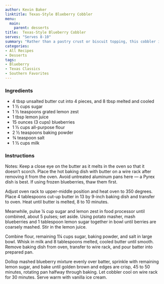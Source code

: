 ```yaml
---
author: Kevin Baker
linktitle: Texas-Style Blueberry Cobbler
menu:
  main:
    parent: desserts
title:  Texas-Style Blueberry Cobbler
serves: "Serves 8-10"
summary: "Rather than a pastry crust or biscuit topping, this cobbler is topped with a cake-like batter that sinks into the fruit in places. It’s tender and cakey with delicious crusty corners."
categories:
- All Recipes
- Desserts
tags: 
- Blueberry
- Texas Classics
- Southern Favorites
---
```


### Ingredients

<div class="ingredient-list"> 

* 4 tbsp unsalted butter cut into 4 pieces, and 8 tbsp melted and cooled 
* 1 ½ cups sugar 
* 1 ½ teaspoons grated lemon zest 
* 1 tbsp lemon juice 
* 15 ounces (3 cups) blueberries 
* 1 ½ cups all-purpose flour 
* 2 ½ teaspoons baking powder 
* ¾ teaspoon salt 
* 1 ½ cups milk 

</div>

### Instructions
Notes: Keep a close eye on the butter as it melts in the oven so that it doesn’t scorch. Place the hot baking dish with butter on a wire rack after removing it from the oven. Avoid untreated aluminum pans here — a Pyrex dish is best. If using frozen blueberries, thaw them first. 

Adjust oven rack to upper-middle position and heat oven to 350 degrees. Place 4 tablespoons cut-up butter in 13 by 9-inch baking dish and transfer to oven. Heat until butter is melted, 8 to 10 minutes. 

Meanwhile, pulse ¼ cup sugar and lemon zest in food processor until combined, about 5 pulses; set aside. Using potato masher, mash blueberries and 1 tablespoon lemon sugar together in bowl until berries are coarsely mashed. Stir in the lemon juice. 

Combine flour, remaining 1¼ cups sugar, baking powder, and salt in large bowl. Whisk in milk and 8 tablespoons melted, cooled butter until smooth. Remove baking dish from oven, transfer to wire rack, and pour batter into prepared pan. 

Dollop mashed blueberry mixture evenly over batter, sprinkle with remaining lemon sugar, and bake until golden brown and edges are crisp, 45 to 50 minutes, rotating pan halfway through baking. Let cobbler cool on wire rack for 30 minutes. Serve warm with vanilla ice cream. 
